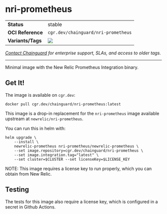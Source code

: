 <!--monopod:start-->
# nri-prometheus
| | |
| - | - |
| **Status** | stable |
| **OCI Reference** | `cgr.dev/chainguard/nri-prometheus` |
| **Variants/Tags** | ![](https://storage.googleapis.com/chainguard-images-build-outputs/summary/nri-prometheus.svg) |

*[Contact Chainguard](https://www.chainguard.dev/chainguard-images) for enterprise support, SLAs, and access to older tags.*

---
<!--monopod:end-->

Minimal image with the New Relic Prometheus Integration binary.

## Get It!

The image is available on `cgr.dev`:

```
docker pull cgr.dev/chainguard/nri-prometheus:latest
```

This image is a drop-in replacement for the `nri-prometheus` image available upstream at `newrelic/nri-prometheus`.

You can run this in helm with:

```shell
helm upgrade \
    --install \
    newrelic-prometheus nri-prometheus/newrelic-prometheus \
    --set image.repository=cgr.dev/chainguard/nri-prometheus \
    --set image.integration.tag="latest" \
    --set cluster=$CLUSTER --set licenseKey=$LICENSE_KEY
```

NOTE: This image requires a license key to run properly, which you can obtain from New Relic.

## Testing

The tests for this image also require a license key, which is configured in a secret in Github Actions.
